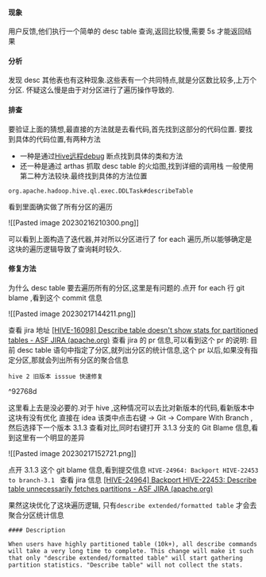 #### 现象
用户反馈,他们执行一个简单的 desc table 查询,返回比较慢,需要 5s 才能返回结果


#### 分析

发现 desc 其他表也有这种现象.这些表有一个共同特点,就是分区数比较多,上万个分区.
怀疑这么慢是由于对分区进行了遍历操作导致的.

#### 排查

要验证上面的猜想,最直接的方法就是去看代码,首先找到这部分的代码位置.
要找到具体的代码位置,有两种方法
- 一种是通过[Hive远程debug](https://blog.csdn.net/qq_39002724/article/details/114644803) 断点找到具体的类和方法
- 还一种是通过 arthas 抓取 desc table 的火焰图,找到详细的调用栈
一般使用第二种方法较块.最终找到具体的方法位置

`org.apache.hadoop.hive.ql.exec.DDLTask#describeTable`

看到里面确实做了所有分区的遍历

![[Pasted image 20230216210300.png]]

可以看到上面构造了迭代器,并对所以分区进行了 for each 遍历,所以能够确定是这块的遍历逻辑导致了查询耗时较久.


#### 修复方法

为什么 desc table 要去遍历所有的分区,这里是有问题的.点开 for each 行 git blame ,看到这个 commit 信息

![[Pasted image 20230217144211.png]]

查看 jira 地址 [[HIVE-16098] Describe table doesn't show stats for partitioned tables - ASF JIRA (apache.org)](https://issues.apache.org/jira/browse/HIVE-16098)
查看 jira 的 pr 信息,可以看到这个 pr 的说明:
目前 desc table 语句中指定了分区,就列出分区的统计信息,这个 pr 以后,如果没有指定分区,那就会列出所有分区的聚合信息

	hive 2 旧版本 isssue 快速修复

^92768d

这里看上去是没必要的.对于 hive ,这种情况可以去比对新版本的代码,看新版本中这块有没有优化
直接在 idea 该类中点击右键 -> Git -> Compare With Branch ,然后选择下一个版本 3.1.3 
查看对比,同时右键打开 3.1.3 分支的 Git Blame 信息,看到这里有一个明显的差异

![[Pasted image 20230217152721.png]]

点开 3.1.3 这个 git blame 信息,看到提交信息 `HIVE-24964: Backport HIVE-22453 to branch-3.1 `
查看 jira 信息 [[HIVE-24964] Backport HIVE-22453: Describe table unnecessarily fetches partitions - ASF JIRA (apache.org)](https://issues.apache.org/jira/browse/HIVE-24964)

果然这块优化了这块遍历逻辑, 只有`describe extended/formatted table`  才会去聚合分区统计信息

```
#### Description

When users have highly partitioned table (10k+), all describe commands will take a very long time to complete. This change will make it such that only "describe extended/formatted table" will start gathering partition statistics. "Describe table" will not collect the stats.
```






